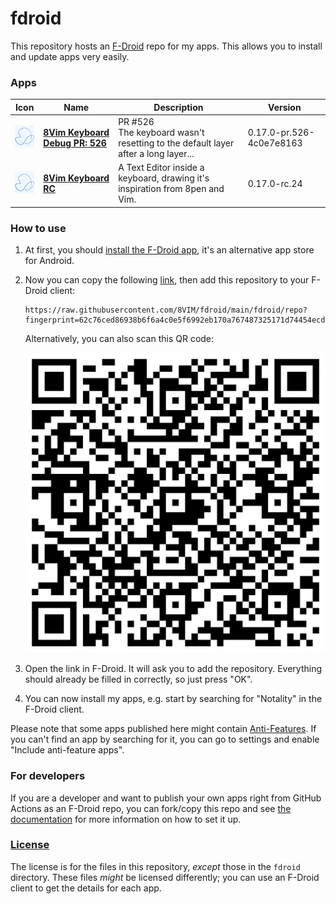 # fdroid
This repository hosts an [F-Droid](https://f-droid.org/) repo for my apps. This allows you to install and update apps very easily.

### Apps

<!-- This table is auto-generated. Do not edit -->
| Icon | Name | Description | Version |
| --- | --- | --- | --- |
| <a href="https://github.com/8VIM/8VIM"><img src="fdroid/repo/inc.flide.vi8.pr526/en-US/icon.png" alt="8Vim Keyboard Debug PR: 526 icon" width="36px" height="36px"></a> | [**8Vim Keyboard Debug PR: 526**](https://github.com/8VIM/8VIM) | PR #526<br />The keyboard wasn't resetting to the default layer after a long layer... | 0.17.0-pr.526-4c0e7e8163 |
| <a href="https://github.com/8VIM/8VIM"><img src="fdroid/repo/inc.flide.vi8.rc/en-US/icon.png" alt="8Vim Keyboard RC icon" width="36px" height="36px"></a> | [**8Vim Keyboard RC**](https://github.com/8VIM/8VIM) | A Text Editor inside a keyboard, drawing it's inspiration from 8pen and Vim.  | 0.17.0-rc.24 |
<!-- end apps table --><!-- end apps table --><!-- end apps table --><!-- end apps table --><!-- end apps table --><!-- end apps table --><!-- end apps table --><!-- end apps table --><!-- end apps table --><!-- end apps table --><!-- end apps table --><!-- end apps table --><!-- end apps table --><!-- end apps table --><!-- end apps table --><!-- end apps table --><!-- end apps table --><!-- end apps table --><!-- end apps table --><!-- end apps table --><!-- end apps table --><!-- end apps table --><!-- end apps table -->

### How to use
1. At first, you should [install the F-Droid app](https://f-droid.org/), it's an alternative app store for Android.
2. Now you can copy the following [link](https://raw.githubusercontent.com/xarantolus/fdroid/main/fdroid/repo?fingerprint=080898ae4309aeceb58915e43a4b7c4a3e2cda40c91738e2c02f58339ab2fbd7), then add this repository to your F-Droid client:

    ```
    https://raw.githubusercontent.com/8VIM/fdroid/main/fdroid/repo?fingerprint=62c76ced86938b6f6a4c0e5f6992eb170a767487325171d74454ecd924c6408d
    ```

    Alternatively, you can also scan this QR code:

    <p align="center">
      <img src=".github/qrcode.png?raw=true" alt="F-Droid repo QR code"/>
    </p>

3. Open the link in F-Droid. It will ask you to add the repository. Everything should already be filled in correctly, so just press "OK".
4. You can now install my apps, e.g. start by searching for "Notality" in the F-Droid client.

Please note that some apps published here might contain [Anti-Features](https://f-droid.org/en/docs/Anti-Features/). If you can't find an app by searching for it, you can go to settings and enable "Include anti-feature apps".

### For developers
If you are a developer and want to publish your own apps right from GitHub Actions as an F-Droid repo, you can fork/copy this repo and see  [the documentation](setup.md) for more information on how to set it up.

### [License](LICENSE)
The license is for the files in this repository, *except* those in the `fdroid` directory. These files *might* be licensed differently; you can use an F-Droid client to get the details for each app.
